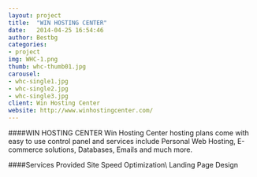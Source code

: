 ```yaml
---
layout: project
title:  "WIN HOSTING CENTER"
date:   2014-04-25 16:54:46
author: Bestbg
categories:
- project
img: WHC-1.png
thumb: whc-thumb01.jpg
carousel:
- whc-single1.jpg
- whc-single2.jpg
- whc-single3.jpg
client: Win Hosting Center
website: http://www.winhostingcenter.com/
---
```

####WIN HOSTING CENTER
Win Hosting Center hosting plans come with easy to use control panel and services include Personal Web Hosting, E-commerce solutions, Databases, Emails and much more.

####Services Provided
Site Speed Optimization\\
Landing Page Design